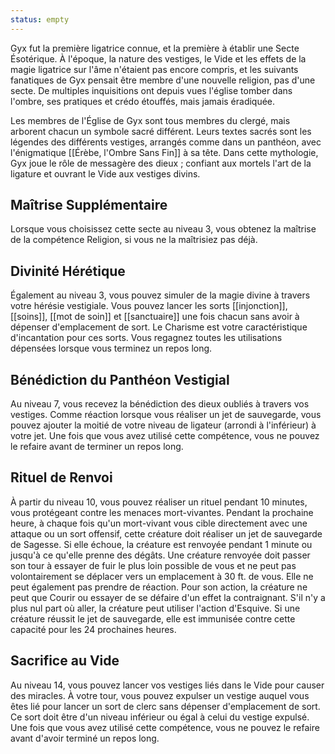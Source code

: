 ```yaml
---
status: empty
---
```

Gyx fut la première ligatrice connue, et la première à établir une Secte Ésotérique. À l'époque, la nature des vestiges, le Vide et les effets de la magie ligatrice sur l'âme n'étaient pas encore compris, et les suivants fanatiques de Gyx pensait être membre d'une nouvelle religion, pas d'une secte. De multiples inquisitions ont depuis vues l'église tomber dans l'ombre, ses pratiques et crédo étouffés, mais jamais éradiquée.

Les membres de l'Église de Gyx sont tous membres du clergé, mais arborent chacun un symbole sacré différent. Leurs textes sacrés sont les légendes des différents vestiges, arrangés comme dans un panthéon, avec l'énigmatique [[Érèbe, l'Ombre Sans Fin]] à sa tête. Dans cette mythologie, Gyx joue le rôle de messagère des dieux ; confiant aux mortels l'art de la ligature et ouvrant le Vide aux vestiges divins.

## Maîtrise Supplémentaire

Lorsque vous choisissez cette secte au niveau 3, vous obtenez la maîtrise de la compétence Religion, si vous ne la maîtrisiez pas déjà.

## Divinité Hérétique

Également au niveau 3, vous pouvez simuler de la magie divine à travers votre hérésie vestigiale. Vous pouvez lancer les sorts [[injonction]],  [[soins]], [[mot de soin]] et [[sanctuaire]] une fois chacun sans avoir à dépenser d'emplacement de sort. Le Charisme est votre caractéristique d'incantation pour ces sorts. Vous regagnez toutes les utilisations dépensées lorsque vous terminez un repos long.

## Bénédiction du Panthéon Vestigial

Au niveau 7, vous recevez la bénédiction des dieux oubliés à travers vos vestiges. Comme réaction lorsque vous réaliser un jet de sauvegarde, vous pouvez ajouter la moitié de votre niveau de ligateur (arrondi à l'inférieur) à votre jet. Une fois que vous avez utilisé cette compétence, vous ne pouvez le refaire avant de terminer un repos long.

## Rituel de Renvoi

À partir du niveau 10, vous pouvez réaliser un rituel pendant 10 minutes, vous protégeant contre les menaces mort-vivantes. Pendant la prochaine heure, à chaque fois qu'un mort-vivant vous cible directement avec une attaque ou un sort offensif, cette créature doit réaliser un jet de sauvegarde de Sagesse. Si elle échoue, la créature est renvoyée pendant 1 minute ou jusqu'à ce qu'elle prenne des dégâts. Une créature renvoyée doit passer son tour à essayer de fuir le plus loin possible de vous et ne peut pas volontairement se déplacer vers un emplacement à 30 ft. de vous. Elle ne peut également pas prendre de réaction. Pour son action, la créature ne peut que Courir ou essayer de se défaire d'un effet la contraignant. S'il n'y a plus nul part où aller, la créature peut utiliser l'action d'Esquive. Si une créature réussit le jet de sauvegarde, elle est immunisée contre cette capacité pour les 24 prochaines heures.

## Sacrifice au Vide

Au niveau 14, vous pouvez lancer vos vestiges liés dans le Vide pour causer des miracles. À votre tour, vous pouvez expulser un vestige auquel vous êtes lié pour lancer un sort de clerc sans dépenser d'emplacement de sort. Ce sort doit être d'un niveau inférieur ou égal à celui du vestige expulsé. Une fois que vous avez utilisé cette compétence, vous ne pouvez le refaire avant d'avoir terminé un repos long.